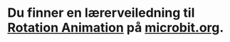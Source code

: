 # Du finner en lærerveiledning til [Rotation Animation](https://www.microbit.co.uk/blocks/lessons/rotation-animation/activity) på [microbit.org](https://www.microbit.co.uk/blocks/lessons/rotation-animation).
